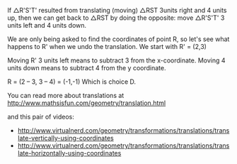 If &#9651;R'S'T' resulted from translating (moving) &#9651;RST 3units right and 4 units up, then we can get back to &#9651;RST by doing the opposite: move &#9651;R'S'T' 3 units left and 4 units down.

We are only being asked to find the coordinates of point R, so let's see what happens to R' when we undo the translation. We start with R' = (2,3)

Moving R' 3 units left means to subtract 3 from the x-coordinate. Moving 4 units down means to subtract 4 from the y coordinate.

R = (2 – 3, 3 – 4) = (-1,-1) Which is choice D.

You can read more about translations at http://www.mathsisfun.com/geometry/translation.html

and this pair of videos:

* http://www.virtualnerd.com/geometry/transformations/translations/translate-vertically-using-coordinates
* http://www.virtualnerd.com/geometry/transformations/translations/translate-horizontally-using-coordinates
